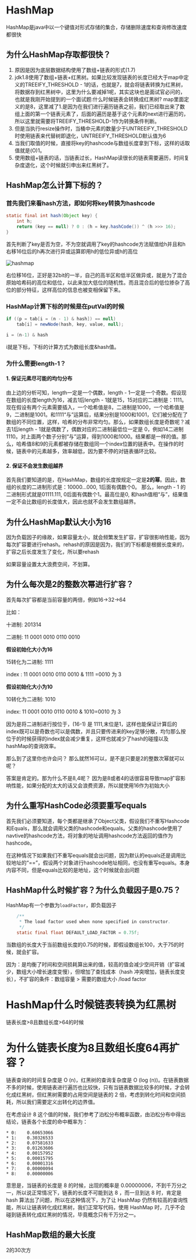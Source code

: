 # HashMap

HashMap是java中以一个键值对形式存储的集合，存储删除速度和查询修改速度都很快

## 为什么HashMap存取都很快？

1. 原因是因为底层数据结构使用了数组+链表的形式(1.7)
2. jdk1.8使用了数组+链表+红黑树。如果比较发现链表的长度已经大于map中定义的TREEIFY_THRESHOLD - 1的话，也就是7，就会将链表转换为红黑树，将数据存到红黑树中，这里为什么要减掉1呢，其实这块也是面试官必问的，也就是我刚开始提到的一个面试题:什么时候链表会转换成红黑树? map里面定义的是8，这里减了1.是因为在我们进行遍历链表之前，我们已经取出来了数组上面的第一个链表元素了，后面的遍历是基于这个元素的next进行遍历的，所以这里就需要将TREEIFY_THRESHOLD-1作为转换条件判断。
3. 但是当执行resize操作时，当桶中元素的数量少于UNTREEIFY_THRESHOLD时使用链表来代替树即退化，UNTREEIFY_THRESHOLD默认值为6
4. 当我们取值的时候，直接将key的hashcode与数组长度拿到下标，这样的话取值就是(O)1。
5. 使用数组+链表的话，当链表过长，HashMap读很长的链表需要遍历，时间复杂度退化，这个时候就引申出来红黑树了。

## HashMap怎么计算下标的？

### 首先我们来看hash方法，即如何将key转换为hashcode

```java
static final int hash(Object key) {
    int h;
    return (key == null) ? 0 : (h = key.hashCode()) ^ (h >>> 16);
}
```

首先判断了key是否为空，不为空就调用了key的hashcode方法赋值给h并且和h右移16位后的h再次进行异或运算即用h的低位异或h的高位

![hashmap](https://pic3.zhimg.com/80/4acf898694b8fb53498542dc0c5f765a_720w.jpg?source=1940ef5c)

右位移16位，正好是32bit的一半，自己的高半区和低半区做异或，就是为了混合原始哈希码的高位和低位，以此来加大低位的随机性。而且混合后的低位掺杂了高位的部分特征，这样高位的信息也被变相保留下来。

### HashMap计算下标的时候是在putVal的时候

```java
if ((p = tab[i = (n - 1) & hash]) == null)
    tab[i] = newNode(hash, key, value, null);
```

```java
i = (n-1) & hash
```

i就是下标，下标的计算方式为数组长度&hash值。

### 为什么需要length-1？

#### 1. 保证元素尽可能的均匀分布

由上边的分析可知，length一定是一个偶数，length - 1一定是一个奇数。假设现在数组的长度length为16，减去1后length - 1就是15，15对应的二进制是：1111。现在假设有两个元素需要插入，一个哈希值是8，二进制是1000，一个哈希值是9，二进制是1001。和1111“与”运算后，结果分别是1000和1001，它们被分配在了数组的不同位置，这样，哈希的分布非常均匀。那么，如果数组长度是奇数呢？减去1后length - 1就是偶数了，偶数对应的二进制最低位一定是 0，例如14二进制1110。对上面两个数子分别“与”运算，得到1000和1000。结果都是一样的值。那么，哈希值8和9的元素都被存储在数组同一个index位置的链表中。在操作的时候，链表中的元素越多，效率越低，因为要不停的对链表循环比较。

#### 2. 保证不会发生数组越界

首先我们要知道的是，在HashMap，数组的长度按规定一定是**2的幂**。因此，数组的长度的二进制形式是：10000…000, 1后面有偶数个0。 那么，length - 1 的二进制形式就是01111.111, 0后面有偶数个1。最高位是0, 和hash值相“与”，结果值一定不会比数组的长度值大，因此也就不会发生数组越界。

## 为什么HashMap默认大小为16

因为负载因子的缘故，如果容量太小，就会频繁发生扩容，扩容很影响性能，因为每次扩容要进行rehash。rehash的原因是因为，我们的下标都是根据长度来的，扩容之后长度发生了变化，所以要rehash

如果容量设置太大浪费空间，不划算。

## 为什么每次是2的整数次幂进行扩容？

首先每次扩容都是当前容量的两倍，例如16->32->64

 比如： 

十进制: 201314 

二进制: 11 0001 0010 0110 0010

**假设初始化大小为16**

15转化为二进制: 1111

index : 11 0001 0010 0110 0010 & 1111 =0010 为 3 

**假设初始化大小为10**

10转化为二进制: 1010

index: 11 0001 0010 0110 0010 & 1010=0010 为 3

因为是将二进制进行按位于，(16-1) 是 1111,末位是1，这样也能保证计算后的index既可以是奇数也可以是偶数，并且只要传进来的key足够分散，均匀那么按位于的时候获得的index就会减少重复，这样也就减少了hash的碰撞以及hashMap的查询效率。

那么到了这里你也许会问？ 那么就然16可以，是不是只要是2的整数次幂就可以呢？

答案是肯定的。那为什么不是8,4呢？ 因为是8或者4的话很容易导致map扩容影响性能，如果分配的太大的话又会浪费资源，所以就使用16作为初始大小

## 为什么重写HashCode必须要重写equals

首先我们必须要知道，每个类都是继承了Object父类，假设我们不重写Hashcode和Equals，那么就会调用父类的hashcode和equals。父类的hashcode使用了navtive的hashcode方法，将对象的地址调用hashcode方法返回的值作为hashcode。

在这种情况下如果我们不重写equals就会出问题，因为默认的equals还是调用比较地址的“==”，假设两个对象进行hashcode地址相同，也没有重写equals。本身内容不同，但是equals比较的是地址，这个时候就会出问题

## HashMap什么时候扩容？为什么负载因子是0.75？

HashMap有一个参数为`loadFactor`，即负载因子

```java
    /**
     * The load factor used when none specified in constructor.
     */
    static final float DEFAULT_LOAD_FACTOR = 0.75f;
```

当数组的长度大于当前数组长度的0.75的时候，即假设数组长100，大于75的时候，就会扩容。

因为：是均衡了时间和空间损耗算出来的值，较高的值会减少空间开销（扩容减少，数组大小增长速度变慢），但增加了查找成本（hash 冲突增加，链表长度变长），不扩容的条件：数组容量 > 需要的数组大小 /load factor

# HashMap什么时候链表转换为红黑树

链表长度>8且数组长度>64的时候

# 为什么链表长度为8且数组长度64再扩容？

链表查询的时间复杂度是 O (n)，红黑树的查询复杂度是 O (log (n))。在链表数据不多的时候，使用链表进行遍历也比较快，只有当链表数据比较多的时候，才会转化成红黑树，但红黑树需要的占用空间是链表的 2 倍，考虑到转化时间和空间损耗，所以我们需要定义出转化的边界值。

在考虑设计 8 这个值的时候，我们参考了泊松分布概率函数，由泊松分布中得出结论，链表各个长度的命中概率为：

```text
* 0:    0.60653066
* 1:    0.30326533
* 2:    0.07581633
* 3:    0.01263606
* 4:    0.00157952
* 5:    0.00015795
* 6:    0.00001316
* 7:    0.00000094
* 8:    0.00000006
```

意思是，当链表的长度是 8 的时候，出现的概率是 0.00000006，不到千万分之一，所以说正常情况下，链表的长度不可能到达 8 ，而一旦到达 8 时，肯定是 hash 算法出了问题，所以在这种情况下，为了让 HashMap 仍然有较高的查询性能，所以让链表转化成红黑树，我们正常写代码，使用 HashMap 时，几乎不会碰到链表转化成红黑树的情况，毕竟概念只有千万分之一。

## HashMap数组的最大长度

2的30次方